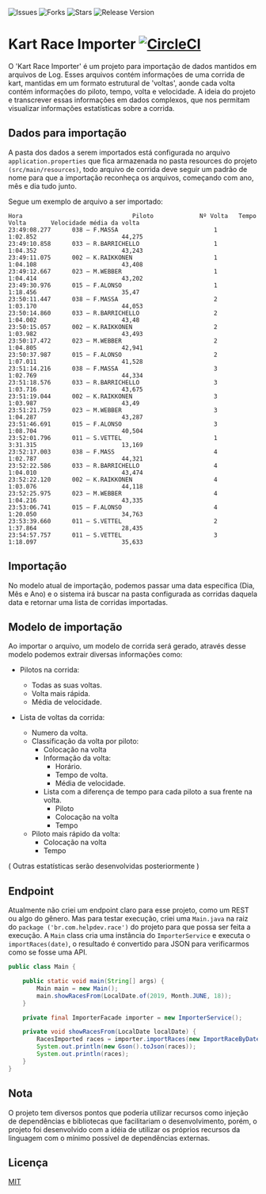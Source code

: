 ![Issues](https://img.shields.io/github/issues/gbzarelli/kart-race-importer.svg) ![Forks](https://img.shields.io/github/forks/gbzarelli/kart-race-importer.svg) ![Stars](https://img.shields.io/github/stars/gbzarelli/kart-race-importer.svg) ![Release Version](https://img.shields.io/github/release/gbzarelli/kart-race-importer.svg)

# Kart Race Importer [![CircleCI](https://circleci.com/gh/gbzarelli/kart-race-importer.svg?style=svg)](https://circleci.com/gh/gbzarelli/kart-race-importer)

O 'Kart Race Importer' é um projeto para importação de dados mantidos
em arquivos de Log. Esses arquivos contém informações de uma corrida
de kart, mantidas em um formato estrutural de 'voltas', aonde cada volta
contém informações do piloto, tempo, volta e velocidade. A ideia do
projeto e transcrever essas informações em dados complexos, que nos 
permitam visualizar informações estatísticas sobre a corrida.

## Dados para importação

A pasta dos dados a serem importados está configurada no arquivo
`application.properties` que fica armazenada no pasta resources do projeto
`(src/main/resources)`, todo arquivo de corrida deve seguir um padrão 
de nome para que a importação reconheça os arquivos, começando com ano, mês 
e dia tudo junto.

Segue um exemplo de arquivo a ser importado:

```text
Hora                               Piloto             Nº Volta   Tempo Volta       Velocidade média da volta
23:49:08.277      038 – F.MASSA                           1		1:02.852                        44,275
23:49:10.858      033 – R.BARRICHELLO                     1		1:04.352                        43,243
23:49:11.075      002 – K.RAIKKONEN                       1		1:04.108                        43,408
23:49:12.667      023 – M.WEBBER                          1		1:04.414                        43,202
23:49:30.976      015 – F.ALONSO                          1		1:18.456                        35,47
23:50:11.447      038 – F.MASSA                           2		1:03.170                        44,053
23:50:14.860      033 – R.BARRICHELLO                     2		1:04.002                        43,48
23:50:15.057      002 – K.RAIKKONEN                       2		1:03.982                        43,493
23:50:17.472      023 – M.WEBBER                          2		1:04.805                        42,941
23:50:37.987      015 – F.ALONSO                          2		1:07.011                        41,528
23:51:14.216      038 – F.MASSA                           3		1:02.769                        44,334
23:51:18.576      033 – R.BARRICHELLO                     3		1:03.716                        43,675
23:51:19.044      002 – K.RAIKKONEN                       3		1:03.987                        43,49
23:51:21.759      023 – M.WEBBER                          3		1:04.287                        43,287
23:51:46.691      015 – F.ALONSO                          3		1:08.704                        40,504
23:52:01.796      011 – S.VETTEL                          1		3:31.315                        13,169
23:52:17.003      038 – F.MASS                            4		1:02.787                        44,321
23:52:22.586      033 – R.BARRICHELLO                     4		1:04.010                        43,474
23:52:22.120      002 – K.RAIKKONEN                       4		1:03.076                        44,118
23:52:25.975      023 – M.WEBBER                          4		1:04.216                        43,335
23:53:06.741      015 – F.ALONSO                          4		1:20.050                        34,763
23:53:39.660      011 – S.VETTEL                          2		1:37.864                        28,435
23:54:57.757      011 – S.VETTEL                          3		1:18.097                        35,633
```

## Importação

No modelo atual de importação, podemos passar uma data específica (Dia, Mês
e Ano) e o sistema irá buscar na pasta configurada as corridas daquela data
e retornar uma lista de corridas importadas.

## Modelo de importação

Ao importar o arquivo, um modelo de corrida será gerado, através desse 
modelo podemos extrair diversas informações como:

- Pilotos na corrida:
    - Todas as suas voltas.
    - Volta mais rápida.
    - Média de velocidade.

- Lista de voltas da corrida:
    - Numero da volta.
    - Classificação da volta por piloto:
        - Colocação na volta
        - Informação da volta:
            - Horário.
            - Tempo de volta.
            - Média de velocidade.
        - Lista com a diferença de tempo para cada piloto a sua frente na volta.
            - Piloto
            - Colocação na volta
            - Tempo
    - Piloto mais rápido da volta:
        - Colocação na volta
        - Tempo

( Outras estatísticas serão desenvolvidas posteriormente )

## Endpoint

Atualmente não criei um endpoint claro para esse projeto, como um REST ou algo
do gênero. Mas para testar execução, criei uma `Main.java` na raiz do `package ('br.com.helpdev.race')` do projeto 
para que possa ser feita a execução. A `Main` class cria uma instância
do `ImporterService` e executa o `importRaces(date)`, o resultado é
convertido para JSON para verificarmos como se fosse uma API. 

```java
public class Main {

    public static void main(String[] args) {
        Main main = new Main();
        main.showRacesFrom(LocalDate.of(2019, Month.JUNE, 18));
    }

    private final ImporterFacade importer = new ImporterService();

    private void showRacesFrom(LocalDate localDate) {
        RacesImported races = importer.importRaces(new ImportRaceByDate(localDate));
        System.out.println(new Gson().toJson(races));
        System.out.println(races);
    }
}
```

## Nota

O projeto tem diversos pontos que poderia utilizar recursos como
injeção de dependências e bibliotecas que 
facilitariam o desenvolvimento, porém, o projeto foi desenvolvido com 
a idéia de utilizar os próprios recursos da linguagem com o mínimo 
possível de dependências externas.

## Licença
[MIT](https://choosealicense.com/licenses/mit/)
